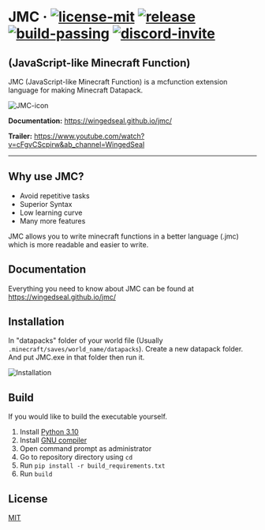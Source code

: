 # JMC &middot; [![license-mit](https://badgen.net/badge/license/MIT/blue/)](https://choosealicense.com/licenses/mit/) [![release](https://badgen.net/badge/release/v1.2.5-alpha.1/blue/)](https://github.com/WingedSeal/jmc/releases/latest) [![build-passing](https://badgen.net/badge/build/passing/green/)](https://wingedseal.github.io/jmc/#/) [![discord-invite](https://badgen.net/badge/discord/Official-Server/blue/?icon=discord)](https://discord.gg/PNWKpwdzD3)

## (JavaScript-like Minecraft Function)

JMC (JavaScript-like Minecraft Function) is a mcfunction extension language for making Minecraft Datapack.

![JMC-icon](https://github.com/WingedSeal/jmc/blob/webpage/src/assets/image/jmc_icon192.png?raw=true)

**Documentation:** https://wingedseal.github.io/jmc/

**Trailer:** https://www.youtube.com/watch?v=cFgvCScpirw&ab_channel=WingedSeal

---

## Why use JMC?

-   Avoid repetitive tasks
-   Superior Syntax
-   Low learning curve
-   Many more features

JMC allows you to write minecraft functions in a better language (.jmc) which is more readable and easier to write.

## Documentation

Everything you need to know about JMC can be found at https://wingedseal.github.io/jmc/

## Installation

In "datapacks" folder of your world file (Usually `.minecraft/saves/world_name/datapacks`). Create a new datapack folder. And put JMC.exe in that folder then run it.
 
![Installation](https://github.com/WingedSeal/jmc/blob/webpage/src/assets/image/installation/file_location.png?raw=true)

## Build

If you would like to build the executable yourself.

1. Install [Python 3.10](https://www.python.org/downloads/release/python-3108/)
2. Install [GNU compiler](https://gcc.gnu.org)
3. Open command prompt as administrator
4. Go to repository directory using `cd`
5. Run `pip install -r build_requirements.txt`
6. Run `build`

## License

[MIT](https://choosealicense.com/licenses/mit/)
